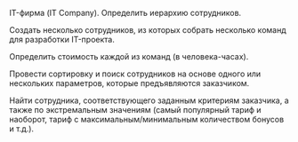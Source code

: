 IT-фирма (IT Company). Определить иерархию сотрудников.

Создать несколько сотрудников, из которых собрать несколько команд для разработки IT-проекта.

Определить стоимость каждой из команд (в человека-часах).

Провести сортировку и поиск сотрудников на основе одного или нескольких параметров, которые предъявляются заказчиком.

Найти сотрудника, соответствующего заданным критериям заказчика, а также по экстремальным значениям 
(самый популярный тариф и наоборот, тариф с максимальным/минимальным количеством бонусов и т.д.).

